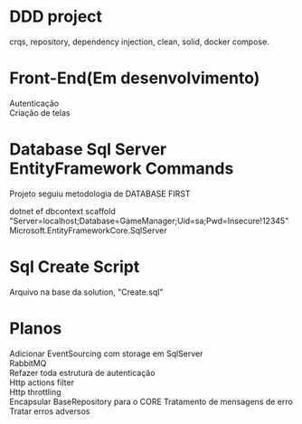 # DDD project
crqs, repository, dependency injection, clean, solid, docker compose.

# Front-End(Em desenvolvimento)

Autenticação\
Criação de telas

# Database Sql Server EntityFramework Commands
Projeto seguiu metodologia de DATABASE FIRST

dotnet ef dbcontext scaffold "Server=localhost;Database=GameManager;Uid=sa;Pwd=Insecure!12345" Microsoft.EntityFrameworkCore.SqlServer

# Sql Create Script
Arquivo na base da solution, "Create.sql"

# Planos
Adicionar EventSourcing com storage em SqlServer\
RabbitMQ\
Refazer toda estrutura de autenticação\
Http actions filter\
Http throttling\
Encapsular BaseRepository para o CORE
Tratamento de mensagens de erro\
Tratar erros adversos
